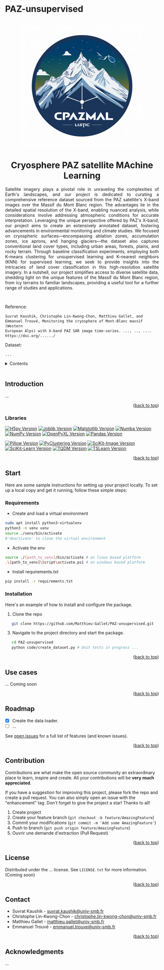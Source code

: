 # PAZ-unsupervised

<!-- PROJECT LOGO -->
<br />
<div align="center">
  <img src="static/logo.png" alt="Logo" width="400">
  </a>
  <h1 align="center">Cryosphere PAZ satellite MAchine Learning</h1>
  <p align="justify">
  Satellite imagery plays a pivotal role in unraveling the complexities of Earth's landscapes, and our project is dedicated to curating a comprehensive reference dataset sourced from the PAZ satellite's X-band images over the Massif du Mont Blanc region. The advantages lie in the detailed spatial resolution of the X-band, enabling nuanced analysis, while considerations involve addressing atmospheric conditions for accurate interpretation. Leveraging the unique perspective offered by PAZ's X-band, our project aims to create an extensively annotated dataset, fostering advancements in environmental monitoring and climate studies. We focused on cryospheric surfaces—encompassing ablation zones, accumulation zones, ice aprons, and hanging glaciers—the dataset also captures conventional land cover types, including urban areas, forests, plains, and rocky terrain. Through baseline classification experiments, employing both K-means clustering for unsupervised learning and K-nearest neighbors (KNN) for supervised learning, we seek to provide insights into the intricacies of land cover classification in this high-resolution satellite imagery. In a nutshell, our project simplifies access to diverse satellite data, shedding light on the unique features of the Massif du Mont Blanc region, from icy terrains to familiar landscapes, providing a useful tool for a further range of studies and applications.
  </p>
  <br />
</div>

Reference:
    
    Suvrat Kaushik, Christophe Lin-Kwong-Chon, Matthieu Gallet, and Emmanuel Trouvé, Monitoring the cryosphere of Mont-Blanc massif (Western
    European Alps) with X-band PAZ SAR image time-series. ..., .., .... https://doi.org/....../
  
  Dataset: 

    ...

<!-- TABLE OF CONTENTS -->
<details>
  <summary>Contents</summary>
  <ol>
    <li>
      <a href="#introduction">Introduction</a>
      <ul>
        <li><a href="#libraries">Libraries</a></li>
      </ul>
    </li>
    <li>
      <a href="#démarrage">Start</a>
      <ul>
        <li><a href="#prerequisites">Prerequisites</a></li>
        <li><a href="#installation">Installation</a></li>
      </ul>
    </li>
    <li><a href="#utilisation">Use case</a></li>
    <li><a href="#feuille-de-route">Roadmap</a></li>
    <li><a href="#contribution">Contribution</a></li>
    <li><a href="#license">License</a></li>
    <li><a href="#contact">Contact</a></li>
    <li><a href="#remerciements">Acknowledgments</a></li>
  </ol>
</details>
<br />

<!-- ABOUT THE PROJECT -->
## Introduction
  
...

<p align="right">(<a href="#readme-top">back to top</a>)</p>

### Libraries

[![H5py Version](https://img.shields.io/badge/H5py-latest-blue.svg)](https://docs.h5py.org/en/stable/release.html)
[![Joblib Version](https://img.shields.io/badge/Joblib-latest-blue.svg)](https://joblib.readthedocs.io/en/latest/)
[![Matplotlib Version](https://img.shields.io/badge/Matplotlib-3.3.3-blue.svg)](https://matplotlib.org/stable/users/prev_whats_new/whats_new.3.3.3.html)
[![Numba Version](https://img.shields.io/badge/Numba-latest-blue.svg)](https://numba.pydata.org/numba-doc/latest/release-notes.html)
[![NumPy Version](https://img.shields.io/badge/NumPy-1.23.1-blue.svg)](https://numpy.org/doc/stable/release/1.23.1-notes.html)
[![OpenPyXL Version](https://img.shields.io/badge/OpenPyXL-latest-blue.svg)](https://openpyxl.readthedocs.io/en/stable/)
[![Pandas Version](https://img.shields.io/badge/Pandas-latest-blue.svg)](https://pandas.pydata.org/pandas-docs/stable/whatsnew/index.html)

[![Pillow Version](https://img.shields.io/badge/Pillow-9.0.1-blue.svg)](https://pillow.readthedocs.io/en/stable/releasenotes/9.0.1.html)
[![PyClustering Version](https://img.shields.io/badge/PyClustering-latest-blue.svg)](https://pyclustering.github.io/docs/0.10.1/html/index.html)
[![SciKit-Image Version](https://img.shields.io/badge/SciKit--Image-latest-blue.svg)](https://scikit-image.org/docs/stable/release_notes/0.18.3.html)
[![SciKit-Learn Version](https://img.shields.io/badge/SciKit--Learn-latest-blue.svg)](https://scikit-learn.org/stable/whats_new/v0.24.html)
[![TQDM Version](https://img.shields.io/badge/TQDM-latest-blue.svg)](https://github.com/tqdm/tqdm/releases)
[![TSLearn Version](https://img.shields.io/badge/TSLearn-latest-blue.svg)](https://tslearn.readthedocs.io/en/stable/whats_new/v0.5.html)


<p align="right">(<a href="#readme-top">back to top</a>)</p>

<!-- GETTING STARTED -->
## Start

Here are some sample instructions for setting up your project locally. To set up a local copy and get it running, follow these simple steps:

### Requirements

* Create and load a virtual environment

```sh
sudo apt install python3-virtualenv
python3 -m venv venv
source ./venv/bin/activate
#'deactivate' to close the virtual environment
```

* Activate the env
```sh
source ./[path_to_venv]/bin/activate # on linux based platform
.\[path_to_venv]\Script\activate.ps1 # on windows based platform
```

* Install requirements.txt
```sh
pip install -r requirements.txt
```

### Installation

Here's an example of how to install and configure the package.

1. Clone the repo

```sh
   git clone https://github.com/Matthieu-Gallet/PAZ-unsupervised.git
```

3. Navigate to the project directory and start the package.

```sh
   cd PAZ-unsupervised
   python code/create_dataset.py # Unit tests in progress ...
```

<p align="right">(<a href="#readme-top">back to top</a>)</p>


<!-- USAGE EXAMPLES -->
## Use cases

... Coming soon

<p align="right">(<a href="#readme-top">back to top</a>)</p>

<!-- ROADMAP -->
## Roadmap

* [x] Create the data loader.
* [ ] ...

See [open issues](https://github.com/LE2P/gda-python.git/issues) for a full list of features (and known issues).

<p align="right">(<a href="#readme-top">back to top</a>)</p>

<!-- CONTRIBUTING -->
## Contribution

Contributions are what make the open source community an extraordinary place to learn, inspire and create. All your contributions will be **very much appreciated**.

If you have a suggestion for improving this project, please fork the repo and create a pull request. You can also simply open an issue with the "enhancement" tag.
Don't forget to give the project a star! Thanks to all!

1. Create project
2. Create your feature branch (`git checkout -b feature/AmazingFeature`)
3. Commit your modifications (`git commit -m 'Add some AmazingFeature'`)
4. Push to branch (`git push origin feature/AmazingFeature`)
5. Ouvrir une demande d'extraction (Pull Request)


<p align="right">(<a href="#readme-top">back to top</a>)</p>


<!-- LICENSE -->
## License

Distributed under the ... license. See `LICENSE.txt` for more information. (Coming soon)

<p align="right">(<a href="#readme-top">back to top</a>)</p>

<!-- CONTACT -->
## Contact

- Suvrat Kaushik - <suvrat.kaushik@univ-smb.fr>
- Christophe Lin-Kwong-Chon - <christophe.lin-kwong-chon@univ-smb.fr>
- Matthieu Gallet - <matthieu.gallet@univ-smb.fr>
- Emmanuel Trouvé - <emmanuel.trouve@univ-smb.fr>

<p align="right">(<a href="#readme-top">back to top</a>)</p>

<!-- ACKNOWLEDGMENTS -->
## Acknowledgments

...
